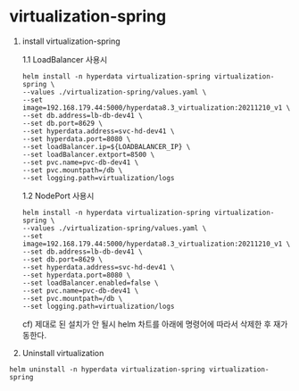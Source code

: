 # virtualization-spring

1. install virtualization-spring 
   
   1.1 LoadBalancer 사용시
   ```
   helm install -n hyperdata virtualization-spring virtualization-spring \
   --values ./virtualization-spring/values.yaml \
   --set image=192.168.179.44:5000/hyperdata8.3_virtualization:20211210_v1 \
   --set db.address=lb-db-dev41 \
   --set db.port=8629 \
   --set hyperdata.address=svc-hd-dev41 \
   --set hyperdata.port=8080 \
   --set loadBalancer.ip=${LOADBALANCER_IP} \
   --set loadBalancer.extport=8500 \
   --set pvc.name=pvc-db-dev41 \
   --set pvc.mountpath=/db \
   --set logging.path=virtualization/logs
   ```
   
   1.2 NodePort 사용시
   ```
   helm install -n hyperdata virtualization-spring virtualization-spring \
   --values ./virtualization-spring/values.yaml \
   --set image=192.168.179.44:5000/hyperdata8.3_virtualization:20211210_v1 \
   --set db.address=lb-db-dev41 \
   --set db.port=8629 \
   --set hyperdata.address=svc-hd-dev41 \
   --set hyperdata.port=8080 \
   --set loadBalancer.enabled=false \
   --set pvc.name=pvc-db-dev41 \
   --set pvc.mountpath=/db \
   --set logging.path=virtualization/logs
   ```
   cf) 제대로 된 설치가 안 될시 helm 차트를 아래에 명령어에 따라서 삭제한 후 재가동한다.

2.  Uninstall virtualization
```
helm uninstall -n hyperdata virtualization-spring virtualization-spring
```
